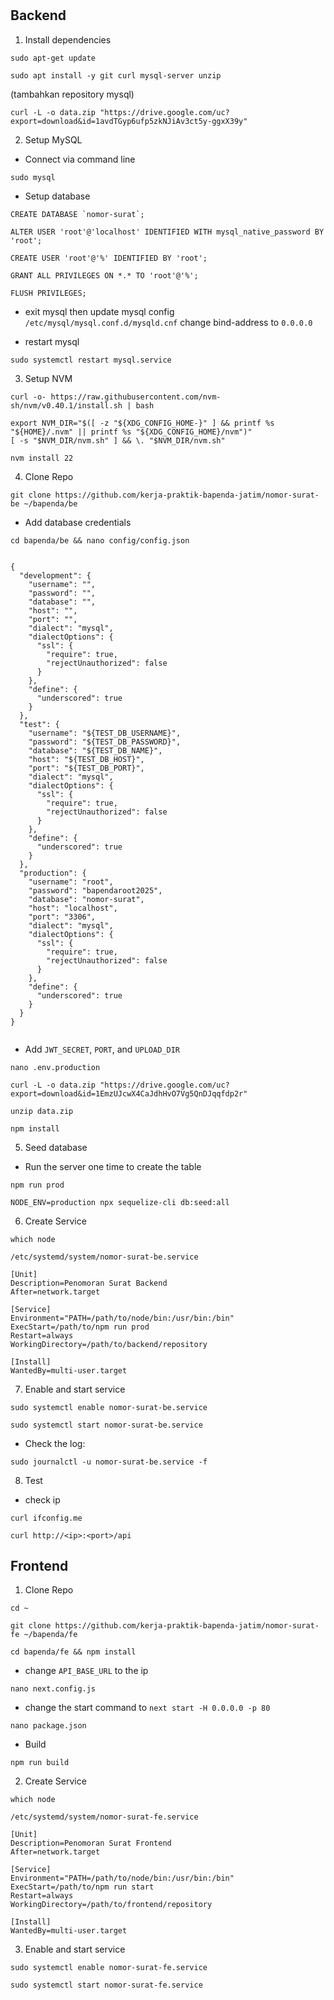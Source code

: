#

## Backend

1. Install dependencies
```
sudo apt-get update
```
```
sudo apt install -y git curl mysql-server unzip
```
(tambahkan repository mysql)
```
curl -L -o data.zip "https://drive.google.com/uc?export=download&id=1avdTGyp6ufp5zkNJiAv3ct5y-ggxX39y"
```
2. Setup MySQL
- Connect via command line
```
sudo mysql
```
- Setup database
```
CREATE DATABASE `nomor-surat`;
```
```
ALTER USER 'root'@'localhost' IDENTIFIED WITH mysql_native_password BY 'root';
```
```
CREATE USER 'root'@'%' IDENTIFIED BY 'root';
```
```
GRANT ALL PRIVILEGES ON *.* TO 'root'@'%';
```
```
FLUSH PRIVILEGES;
```
- exit mysql then update mysql config ```/etc/mysql/mysql.conf.d/mysqld.cnf```
change bind-address to ```0.0.0.0```

- restart mysql
```
sudo systemctl restart mysql.service
```

3. Setup NVM
```
curl -o- https://raw.githubusercontent.com/nvm-sh/nvm/v0.40.1/install.sh | bash
```
```
export NVM_DIR="$([ -z "${XDG_CONFIG_HOME-}" ] && printf %s "${HOME}/.nvm" || printf %s "${XDG_CONFIG_HOME}/nvm")"
[ -s "$NVM_DIR/nvm.sh" ] && \. "$NVM_DIR/nvm.sh"
```
```
nvm install 22
```

4. Clone Repo
```
git clone https://github.com/kerja-praktik-bapenda-jatim/nomor-surat-be ~/bapenda/be
```
- Add database credentials
```
cd bapenda/be && nano config/config.json
```
```

{
  "development": {
    "username": "",
    "password": "",
    "database": "",
    "host": "",
    "port": "",
    "dialect": "mysql",
    "dialectOptions": {
      "ssl": {
        "require": true,
        "rejectUnauthorized": false
      }
    },
    "define": {
      "underscored": true
    }
  },
  "test": {
    "username": "${TEST_DB_USERNAME}",
    "password": "${TEST_DB_PASSWORD}",
    "database": "${TEST_DB_NAME}",
    "host": "${TEST_DB_HOST}",
    "port": "${TEST_DB_PORT}",
    "dialect": "mysql",
    "dialectOptions": {
      "ssl": {
        "require": true,
        "rejectUnauthorized": false
      }
    },
    "define": {
      "underscored": true
    }
  },
  "production": {
    "username": "root",
    "password": "bapendaroot2025",
    "database": "nomor-surat",
    "host": "localhost",
    "port": "3306",
    "dialect": "mysql",
    "dialectOptions": {
      "ssl": {
        "require": true,
        "rejectUnauthorized": false
      }
    },
    "define": {
      "underscored": true
    }
  }
}


```
- Add ```JWT_SECRET```, ```PORT```, and ```UPLOAD_DIR```
```
nano .env.production
```
```
curl -L -o data.zip "https://drive.google.com/uc?export=download&id=1EmzUJcwX4CaJdhHvO7Vg5QnDJqqfdp2r"
```
```
unzip data.zip
```
```
npm install
```

5. Seed database
- Run the server one time to create the table
```
npm run prod
```
```
NODE_ENV=production npx sequelize-cli db:seed:all
```

6. Create Service
```
which node
```
```/etc/systemd/system/nomor-surat-be.service```
```
[Unit]
Description=Penomoran Surat Backend
After=network.target

[Service]
Environment="PATH=/path/to/node/bin:/usr/bin:/bin"
ExecStart=/path/to/npm run prod
Restart=always
WorkingDirectory=/path/to/backend/repository

[Install]
WantedBy=multi-user.target
```

7. Enable and start service
```
sudo systemctl enable nomor-surat-be.service
```
```
sudo systemctl start nomor-surat-be.service
```
- Check the log:
```
sudo journalctl -u nomor-surat-be.service -f
```

8. Test
- check ip
```
curl ifconfig.me
```
```
curl http://<ip>:<port>/api
```


## Frontend
1. Clone Repo
```
cd ~
```
```
git clone https://github.com/kerja-praktik-bapenda-jatim/nomor-surat-fe ~/bapenda/fe
```
```
cd bapenda/fe && npm install
```
- change ```API_BASE_URL``` to the ip
```
nano next.config.js
```
- change the start command to ```next start -H 0.0.0.0 -p 80```
```
nano package.json
```
- Build
```
npm run build
```

2. Create Service
```
which node
```
```/etc/systemd/system/nomor-surat-fe.service```
```
[Unit]
Description=Penomoran Surat Frontend
After=network.target

[Service]
Environment="PATH=/path/to/node/bin:/usr/bin:/bin"
ExecStart=/path/to/npm run start
Restart=always
WorkingDirectory=/path/to/frontend/repository

[Install]
WantedBy=multi-user.target

```

3. Enable and start service
```
sudo systemctl enable nomor-surat-fe.service
```
```
sudo systemctl start nomor-surat-fe.service
```
